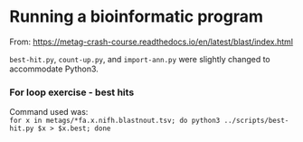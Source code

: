 # Running a bioinformatic program

From: https://metag-crash-course.readthedocs.io/en/latest/blast/index.html  

`best-hit.py`, `count-up.py`, and `import-ann.py` were slightly changed to accommodate Python3.  

### For loop exercise - best hits
Command used was:  
```for x in metags/*fa.x.nifh.blastnout.tsv; do python3 ../scripts/best-hit.py $x > $x.best; done```
